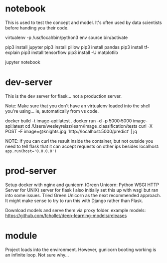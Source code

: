 
# notebook
This is used to test the concept and model. It's often used by data scientists before 
handing you their code.

virtualenv -p /usr/local/bin/python3 env
source bin/activate

pip3 install jupyter
pip3 install pillow
pip3 install pandas
pip3 install tf-explain
pip3 install tensorflow
pip3 install -U matplotlib

jupyter notebook

# dev-server
This is the dev server for flask... not a production server.

Note: Make sure that you don't have an virtualenv loaded into the shell you're using... ie, automatically from vs code.

docker build -t image-api:latest .
docker run -d -p 5000:5000 image-api:latest
cd /Users/wesleyreisz/learn/image_classification/tests
curl -X POST -F image=@knights.jpg 'http://localhost:5000/predict' | jq

NOTE: if you can curl the result inside the container, but not outside you need to tell flask that it can accept requests
on other ips besides localhost: `app.run(host='0.0.0.0')`


# prod-server
Setup docker with nginx and gunicorn (Green Unicorn: Python WSGI HTTP Server for UNIX) server for flask
I also initially set this up with wsgi but ran into some issues. Tried Green Unicorn as the next recommended 
approach. It might make sense to try to run this with Django rather than Flask.

Download models and serve them via proxy folder.
example models: https://github.com/fchollet/deep-learning-models/releases 

# module
Project loads into the environment. However, gunicorn booting working is an infinite loop. Not sure why...